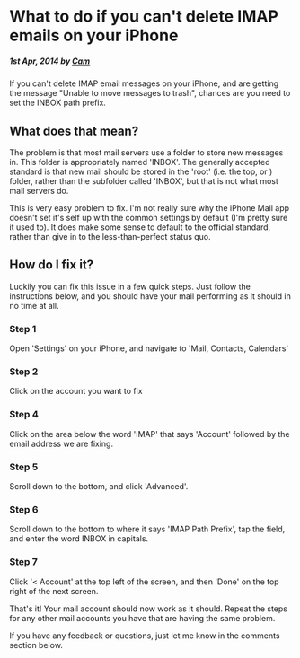 # What to do if you can't delete IMAP emails on your iPhone

##### 1st Apr, 2014 by [Cam][1]

If you can't delete IMAP email messages on your iPhone, and are getting the message "Unable to move messages to trash", chances are you need to set the INBOX path prefix.

## What does that mean?

The problem is that most mail servers use a folder to store new messages in. This folder is appropriately named 'INBOX'. The generally accepted standard is that new mail should be stored in the 'root' (i.e. the top, or ) folder, rather than the subfolder called 'INBOX', but that is not what most mail servers do.

This is very easy problem to fix. I'm not really sure why the iPhone Mail app doesn't set it's self up with the common settings by default (I'm pretty sure it used to). It does make some sense to default to the official standard, rather than give in to the less-than-perfect status quo.

## How do I fix it?

Luckily you can fix this issue in a few quick steps. Just follow the instructions below, and you should have your mail performing as it should in no time at all.

### Step 1

Open 'Settings' on your iPhone, and navigate to 'Mail, Contacts, Calendars'

### Step 2

Click on the account you want to fix

### Step 4

Click on the area below the word 'IMAP' that says 'Account' followed by the email address we are fixing.

### Step 5

Scroll down to the bottom, and click 'Advanced'.

### Step 6

Scroll down to the bottom to where it says 'IMAP Path Prefix', tap the field, and enter the word INBOX in capitals.

### Step 7

Click '< Account' at the top left of the screen, and then 'Done' on the top right of the next screen.

That's it! Your mail account should now work as it should. Repeat the steps for any other mail accounts you have that are having the same problem.

If you have any feedback or questions, just let me know in the comments section below.

[1]: https://plus.google.com/+CamGould?rel=author
